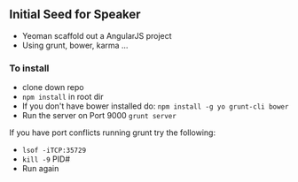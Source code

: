 ## Initial Seed for Speaker
* Yeoman scaffold out a AngularJS project
* Using grunt, bower, karma ...

### To install
* clone down repo 
* ```npm install``` in root dir
* If you don't have bower installed do: ```npm install -g yo grunt-cli bower```
* Run the server on Port 9000 ```grunt server```

If you have port conflicts running grunt try the following: 
* ```lsof -iTCP:35729```
* ```kill -9``` PID#
* Run again